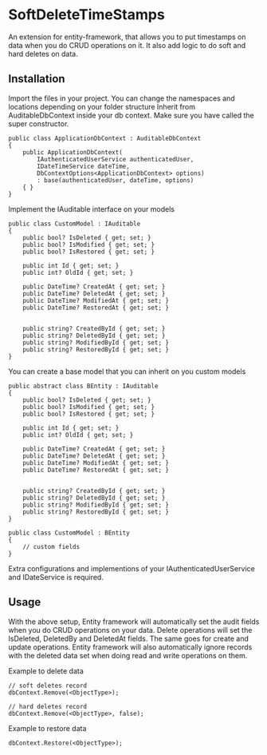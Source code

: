 # SoftDeleteTimeStamps
An extension for entity-framework, that allows you to put timestamps on data when you do CRUD operations on it. It also add logic to do soft and hard deletes on data.

## Installation
Import the files in your project. You can change the namespaces and locations depending on your folder structure
Inherit from AuditableDbContext inside your db context. Make sure you have called the super constructor.
```
public class ApplicationDbContext : AuditableDbContext
{
    public ApplicationDbContext(
        IAuthenticatedUserService authenticatedUser,
        IDateTimeService dateTime,
        DbContextOptions<ApplicationDbContext> options)
        : base(authenticatedUser, dateTime, options)
    { }
}
```

Implement the IAuditable interface on your models

```
public class CustomModel : IAuditable
{
    public bool? IsDeleted { get; set; }
    public bool? IsModified { get; set; }
    public bool? IsRestored { get; set; }

    public int Id { get; set; }
    public int? OldId { get; set; }

    public DateTime? CreatedAt { get; set; }
    public DateTime? DeletedAt { get; set; }
    public DateTime? ModifiedAt { get; set; }
    public DateTime? RestoredAt { get; set; }


    public string? CreatedById { get; set; }
    public string? DeletedById { get; set; }
    public string? ModifiedById { get; set; }
    public string? RestoredById { get; set; }
}
```

You can create a base model that you can inherit on you custom models
```
public abstract class BEntity : IAuditable
{
    public bool? IsDeleted { get; set; }
    public bool? IsModified { get; set; }
    public bool? IsRestored { get; set; }

    public int Id { get; set; }
    public int? OldId { get; set; }

    public DateTime? CreatedAt { get; set; }
    public DateTime? DeletedAt { get; set; }
    public DateTime? ModifiedAt { get; set; }
    public DateTime? RestoredAt { get; set; }


    public string? CreatedById { get; set; }
    public string? DeletedById { get; set; }
    public string? ModifiedById { get; set; }
    public string? RestoredById { get; set; }
}
```
```
public class CustomModel : BEntity
{
    // custom fields
}
```

Extra configurations and implementions of your IAuthenticatedUserService and IDateService is required.
## Usage
With the above setup, Entity framework will automatically set the audit fields when you do CRUD operations on your data.
Delete operations will set the IsDeleted, DeletedBy and DeletedAt fields.
The same goes for create and update operations.
Entity framework will also automatically ignore records with the deleted data set when doing read and write operations on them.

Example to delete data
```
// soft deletes record
dbContext.Remove(<ObjectType>);

// hard deletes record
dbContext.Remove(<ObjectType>, false);
```

Example to restore data
```
dbContext.Restore(<ObjectType>);
```
